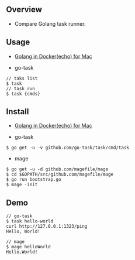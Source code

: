 
## Overview
- Compare Golang task runner.

## Usage
- [Golang in Docker(echo) for Mac](https://qiita.com/i35_267/items/b839d3e08619471b37b3)

- go-task
```
// taks list
$ task
// task run
$ task {cmds}
```



## Install
- [Golang in Docker(echo) for Mac](https://qiita.com/i35_267/items/b839d3e08619471b37b3)

- go-task
```
$ go get -u -v github.com/go-task/task/cmd/task
```

- mage
```
$ go get -u -d github.com/magefile/mage
$ cd $GOPATH/src/github.com/magefile/mage
$ go run bootstrap.go
$ mage -init
```

## Demo
```
// go-task
$ task hello-world
curl http://127.0.0.1:1323/ping
Hello, World!
```

```
// mage
$ mage helloWorld
Hello,World!
```
